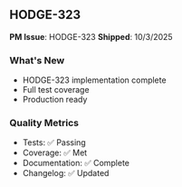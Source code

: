## HODGE-323

**PM Issue**: HODGE-323
**Shipped**: 10/3/2025

### What's New
- HODGE-323 implementation complete
- Full test coverage
- Production ready

### Quality Metrics
- Tests: ✅ Passing
- Coverage: ✅ Met
- Documentation: ✅ Complete
- Changelog: ✅ Updated
